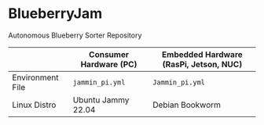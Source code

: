 # BlueberryJam
Autonomous Blueberry Sorter Repository

| | Consumer Hardware (PC) | Embedded Hardware (RasPi, Jetson, NUC) |
| ----------- | ----------- | ----------- |
| Environment File | `jammin_pi.yml` | `Jammin_pi.yml` |
| Linux Distro | Ubuntu Jammy 22.04 | Debian Bookworm |
